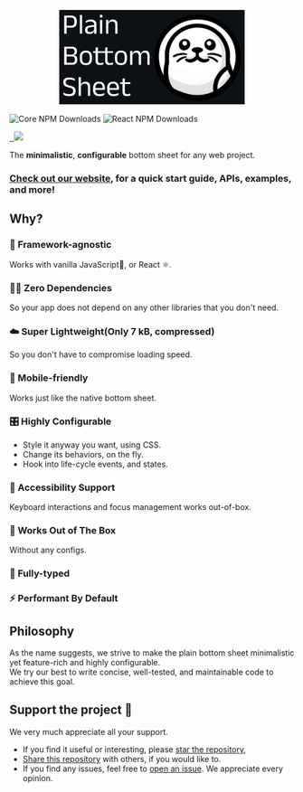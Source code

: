 <p align="center">
  <a href="https://https://www.plainsheet.org/">
    <img src="https://github.com/plainsheet/plainsheet/raw/main/documents/assets/header.png" width="328" height="167">
  </a>
</p>

![Core NPM Downloads](https://img.shields.io/npm/dt/@plainsheet/react)
![React NPM Downloads](https://img.shields.io/npm/dt/@plainsheet/core)

<a href="https://bundlejs.com/?q=@plainsheet/core@latest" target="\_parent">
  <img alt="" src="https://deno.bundlejs.com/badge?q=@plainsheet/core@latest&badge=detailed" />
</a>

<a href="https://bundlejs.com/?q=@plainsheet/react@latest&badge=detailed" target="\_parent">
  <img alt="" src="https://deno.bundlejs.com/badge?q=@plainsheet/react@latest&badge=detailed" />
</a>

<a href="https://codecov.io/gh/PeterByun/plain-bottom-sheet" > 
 <img src="https://codecov.io/gh/PeterByun/plain-bottom-sheet/graph/badge.svg?token=WFHGUAI3GC"/> 
</a>

The **minimalistic**, **configurable** bottom sheet for any web project.

### [Check out our website](https://www.plainsheet.org//), for a quick start guide, APIs, examples, and more!

## Why?

### 🧩 Framework-agnostic

Works with vanilla JavaScript🍦, or React ⚛️.

### ⛓️‍💥 Zero Dependencies

So your app does not depend on any other libraries that you don't need.

### ☁️ Super Lightweight(Only 7 kB, compressed)

So you don't have to compromise loading speed.

### 📱 Mobile-friendly

Works just like the native bottom sheet.

### 🎛 Highly Configurable

- Style it anyway you want, using CSS.
- Change its behaviors, on the fly.
- Hook into life-cycle events, and states.

### 🦮 Accessibility Support

Keyboard interactions and focus management works out-of-box.

### 🍰 Works Out of The Box

Without any configs.

### 🦾 Fully-typed

### ⚡️ Performant By Default

## Philosophy

As the name suggests, we strive to make the plain bottom sheet minimalistic yet feature-rich and highly configurable.  
We try our best to write concise, well-tested, and maintainable code to achieve this goal.

## Support the project 🤍

We very much appreciate all your support.

- If you find it useful or interesting, please [star the repository](https://github.com/plainsheet/plainsheet/stargazers),
- [Share this repository](https://github.com/plainsheet/plainsheet?tab=readme-ov-file) with others, if you would like to.
- If you find any issues, feel free to [open an issue](https://github.com/plainsheet/plainsheet/issues). We appreciate every opinion.

